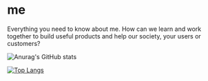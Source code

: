 # me
Everything you need to know about me. How can we learn and work together to build useful products and help our society, your users or customers?

![Anurag's GitHub stats](https://github-readme-stats.vercel.app/api?username=pYassine&count_private=true)

[![Top Langs](https://github-readme-stats.vercel.app/api/top-langs/?username=pYassine&layout=compact)](https://github.com/anuraghazra/github-readme-stats)
